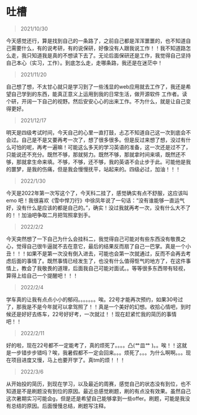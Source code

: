 # 吐槽

> 2021/10/30

今天感觉还行，算是找到自己的一条路了，之前自己都是浑浑噩噩的，也不知道自己需要什么，有的说考研，有的说保研，好像没有人跟我说工作！！我不知道路怎么走，我只知道我是真的不想读下去了。无论后面保研还是工作，我觉得自己坚持自己本心（实习，工作）。到底怎么走，走哪条路，我还是在迷茫中！

> 2021/11/20

自己想了想，不太甘心就只是学习到了一些浅显的web应用就去工作了，我还是希望自己学到的东西，能真正意义上运用到我的日常生活，做开源软件 工作者。读个研，开阔一下自己的视野。然后安安心心的出来工作。不为什么，就是让自己变得更好。

> 2021/12/17

明天是四级考试时间，今天自己的心里一直打鼓，忐忑不知道自己这一次到底会不会过。自己是不是又要再考一次了，想了很多很多。但是反过来想了想，没过有什么可怕的呢，再考一遍嘛！可能这么多天的学习英语的准备，这一次还是过不了，只能说还不充分。既然不够，那就努力。既然不够，那就拿时间来填，既然还不够，那就拿生命来填。不够，不够，还不够，我的英语不会止步于此。可能他是我的噩梦，是我的伤痛，但是我会慢慢抚平，站起来的。四级必过，加油！！！

> 2022/1/30

今天是2022年第一次写这个了，今天科二挂了，感觉确实有点不舒服，这应该叫 emo 吧！我很喜欢《雪中悍刀行》中徐凤年说了一句话：“没有谁能够一直运气好，没有什么是应该的都是自己的。”，确实！没过我就再考一次，没有什么大不了的！！加油吧争取二月把驾照拿到手。

> 2022/2/2

今天突然想了一下自己为什么会挂科二，我觉得自己可能对有些东西没有敬畏之心，觉得自己很牛逼就不去在意它，最后的结果反而扇了自己一巴掌。真是一个小丑！！！如果不是第一次没有倒入进去，可能也会第一次就通过，反而不会再去考虑后面的事情了。既然事情已经发生了，也没有什么值得怄气的地方了，在这件事情上，教会了我敬畏的道理，后面我自己可能对面试。。等等很多东西带有轻视，算得上给自己一个提醒吧！！！

> 2022/2/4

学车真的让我有点点小小的郁闷。。。。。。。唉。22号才能再次预约，如果30号过了，那我是不是今年就可以拿驾照了！！真是一个美好的幻想。收拾心情吧，到时候还是好好去练车，22号好好考，一次就过！！现在赶紧忙我的简历的事情吧！！

> 2022/2/11

好的啦，现在22号都不一定能考了，真的烦死了。。。。凸(艹皿艹 )。。唉！！这就是一步错步步错吗？唉，我暑假都不一定会回来。。。烦死了。。。为什么啊啊。。。现在项目进度又慢，马上也要开学了。真tm的烦！！！

> 2022/3/6

从开始投的简历，到现在学习，以及最近的周赛，感觉自己的状态没有到位，也不知道是不是刷题没有到位的原因。最近总感觉刷题，刷的有点没有效果。虽然自己这次暑期实习可能会g，但是还是希望自己能够拿到一些offer。刷题，可能是我没有总结的原因。后面慢慢总结，刷题写注释。